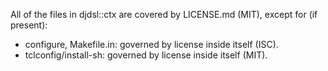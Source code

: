 All of the files in djdsl::ctx are covered by LICENSE.md (MIT), except for (if present):
 * configure, Makefile.in: governed by license inside itself (ISC).
 * tclconfig/install-sh: governed by license inside itself (MIT).
